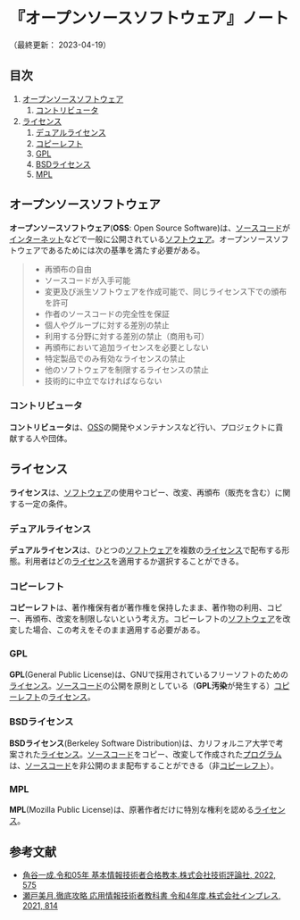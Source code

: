 # 『オープンソースソフトウェア』ノート

（最終更新： 2023-04-19）


## 目次

1. [オープンソースソフトウェア](#オープンソースソフトウェア)
	1. [コントリビュータ](#コントリビュータ)
1. [ライセンス](#ライセンス)
	1. [デュアルライセンス](#デュアルライセンス)
	1. [コピーレフト](#コピーレフト)
	1. [GPL](#gpl)
	1. [BSDライセンス](#bsdライセンス)
	1. [MPL](#mpl)


## オープンソースソフトウェア

**オープンソースソフトウェア**(**OSS**: Open Source Software)は、[ソースコード](../../../../programming/_/chapters/programming.md#ソースコード)が[インターネット](../../../../network/_/chapters/network.md#インターネット)などで一般に公開されている[ソフトウェア](./software.md#ソフトウェア)。オープンソースソフトウェアであるためには次の基準を満たす必要がある。

> - 再頒布の自由
> - ソースコードが入手可能
> - 変更及び派生ソフトウェアを作成可能で、同じライセンス下での頒布を許可
> - 作者のソースコードの完全性を保証
> - 個人やグループに対する差別の禁止
> - 利用する分野に対する差別の禁止（商用も可）
> - 再頒布において追加ライセンスを必要としない
> - 特定製品でのみ有効なライセンスの禁止
> - 他のソフトウェアを制限するライセンスの禁止
> - 技術的に中立でなければならない

### コントリビュータ

**コントリビュータ**は、[OSS](#オープンソースソフトウェア)の開発やメンテナンスなど行い、プロジェクトに貢献する人や団体。


## ライセンス

**ライセンス**は、[ソフトウェア](./software.md#ソフトウェア)の使用やコピー、改変、再頒布（販売を含む）に関する一定の条件。

### デュアルライセンス

**デュアルライセンス**は、ひとつの[ソフトウェア](./software.md#ソフトウェア)を複数の[ライセンス](#ライセンス)で配布する形態。利用者はどの[ライセンス](#ライセンス)を適用するか選択することができる。

### コピーレフト

**コピーレフト**は、著作権保有者が著作権を保持したまま、著作物の利用、コピー、再頒布、改変を制限しないという考え方。コピーレフトの[ソフトウェア](./software.md#ソフトウェア)を改変した場合、この考えをそのまま適用する必要がある。

### GPL

**GPL**(General Public License)は、GNUで採用されているフリーソフトのための[ライセンス](#ライセンス)。[ソースコード](../../../../programming/_/chapters/programming.md#ソースコード)の公開を原則としている（**GPL汚染**が発生する）[コピーレフト](#コピーレフト)の[ライセンス](#ライセンス)。

### BSDライセンス

**BSDライセンス**(Berkeley Software Distribution)は、カリフォルニア大学で考案された[ライセンス](#ライセンス)。[ソースコード](../../../../programming/_/chapters/programming.md#ソースコード)をコピー、改変して作成された[プログラム](../../../../programming/_/chapters/programming.md#プログラム)は、[ソースコード](../../../../programming/_/chapters/programming.md#ソースコード)を非公開のまま配布することができる（非[コピーレフト](#コピーレフト)）。

### MPL

**MPL**(Mozilla Public License)は、原著作者だけに特別な権利を認める[ライセンス](#ライセンス)。


## 参考文献

- [角谷一成.令和05年 基本情報技術者合格教本.株式会社技術評論社, 2022, 575](https://gihyo.jp/book/2022/978-4-297-13164-7)
- [瀬戸美月.徹底攻略 応用情報技術者教科書 令和4年度.株式会社インプレス, 2021, 814](https://book.impress.co.jp/books/1121101057)
